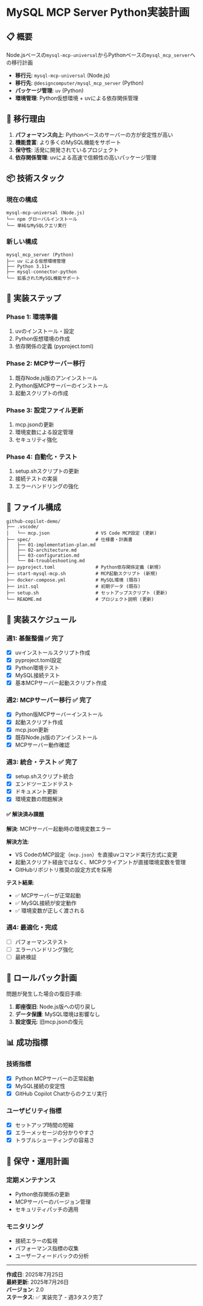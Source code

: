 # MySQL MCP Server Python実装計画

## 📋 概要

Node.jsベースの`mysql-mcp-universal`からPythonベースの`mysql_mcp_server`への移行計画

- **移行元**: `mysql-mcp-universal` (Node.js)
- **移行先**: `@designcomputer/mysql_mcp_server` (Python)
- **パッケージ管理**: `uv` (Python)
- **環境管理**: Python仮想環境 + uvによる依存関係管理

## 🎯 移行理由

1. **パフォーマンス向上**: Pythonベースのサーバーの方が安定性が高い
2. **機能豊富**: より多くのMySQL機能をサポート
3. **保守性**: 活発に開発されているプロジェクト
4. **依存関係管理**: uvによる高速で信頼性の高いパッケージ管理

## 📦 技術スタック

### 現在の構成

```text
mysql-mcp-universal (Node.js)
└── npm グローバルインストール
└── 単純なMySQLクエリ実行
```

### 新しい構成

```text
mysql_mcp_server (Python)
├── uv による仮想環境管理
├── Python 3.11+
├── mysql-connector-python
└── 拡張されたMySQL機能サポート
```

## 🔧 実装ステップ

### Phase 1: 環境準備

1. uvのインストール・設定
2. Python仮想環境の作成
3. 依存関係の定義 (pyproject.toml)

### Phase 2: MCPサーバー移行

1. 既存Node.js版のアンインストール
2. Python版MCPサーバーのインストール
3. 起動スクリプトの作成

### Phase 3: 設定ファイル更新

1. mcp.jsonの更新
2. 環境変数による設定管理
3. セキュリティ強化

### Phase 4: 自動化・テスト

1. setup.shスクリプトの更新
2. 接続テストの実装
3. エラーハンドリングの強化

## 📁 ファイル構成

```
github-copilot-demo/
├── .vscode/
│   └── mcp.json                 # VS Code MCP設定 (更新)
├── spec/                        # 仕様書・計画書
│   ├── 01-implementation-plan.md
│   ├── 02-architecture.md
│   ├── 03-configuration.md
│   └── 04-troubleshooting.md
├── pyproject.toml               # Python依存関係定義 (新規)
├── start-mysql-mcp.sh           # MCP起動スクリプト (新規)
├── docker-compose.yml           # MySQL環境 (既存)
├── init.sql                     # 初期データ (既存)
├── setup.sh                     # セットアップスクリプト (更新)
└── README.md                    # プロジェクト説明 (更新)
```

## 🚀 実装スケジュール

### 週1: 基盤整備 ✅ 完了

- [x] uvインストールスクリプト作成
- [x] pyproject.toml設定
- [x] Python環境テスト
- [x] MySQL接続テスト
- [x] 基本MCPサーバー起動スクリプト作成

### 週2: MCPサーバー移行 ✅ 完了

- [x] Python版MCPサーバーインストール
- [x] 起動スクリプト作成
- [x] mcp.json更新
- [x] 既存Node.js版のアンインストール
- [x] MCPサーバー動作確認

### 週3: 統合・テスト ✅ 完了

- [x] setup.shスクリプト統合
- [x] エンドツーエンドテスト
- [x] ドキュメント更新
- [x] 環境変数の問題解決

#### ✅ 解決済み課題

**解決**: MCPサーバー起動時の環境変数エラー

**解決方法**:

- VS CodeのMCP設定（`mcp.json`）を直接uvコマンド実行方式に変更
- 起動スクリプト経由ではなく、MCPクライアントが直接環境変数を管理
- GitHubリポジトリ推奨の設定方式を採用

**テスト結果**:

- ✅ MCPサーバーが正常起動
- ✅ MySQL接続が安定動作
- ✅ 環境変数が正しく渡される

### 週4: 最適化・完成

- [ ] パフォーマンステスト
- [ ] エラーハンドリング強化
- [ ] 最終検証

## 🔄 ロールバック計画

問題が発生した場合の復旧手順:

1. **即座復旧**: Node.js版への切り戻し
2. **データ保護**: MySQL環境は影響なし
3. **設定復元**: 旧mcp.jsonの復元

## 📊 成功指標

### 技術指標

- [x] Python MCPサーバーの正常起動
- [x] MySQL接続の安定性  
- [x] GitHub Copilot Chatからのクエリ実行

### ユーザビリティ指標

- [x] セットアップ時間の短縮
- [x] エラーメッセージの分かりやすさ
- [x] トラブルシューティングの容易さ

## 🔧 保守・運用計画

### 定期メンテナンス

- Python依存関係の更新
- MCPサーバーのバージョン管理
- セキュリティパッチの適用

### モニタリング

- 接続エラーの監視
- パフォーマンス指標の収集
- ユーザーフィードバックの分析

---

**作成日**: 2025年7月25日  
**最終更新**: 2025年7月26日  
**バージョン**: 2.0  
**ステータス**: ✅ 実装完了 - 週3タスク完了

